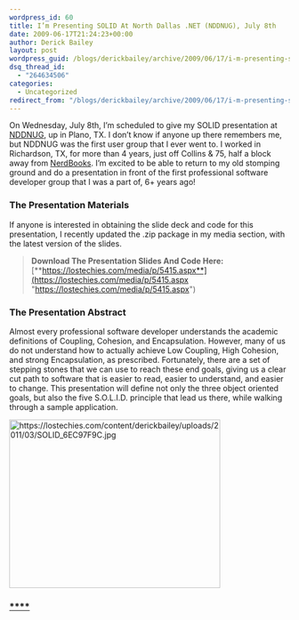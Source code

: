 ```yaml
---
wordpress_id: 60
title: I’m Presenting SOLID At North Dallas .NET (NDDNUG), July 8th
date: 2009-06-17T21:24:23+00:00
author: Derick Bailey
layout: post
wordpress_guid: /blogs/derickbailey/archive/2009/06/17/i-m-presenting-solid-at-north-dallas-net-nddnug-july-8th.aspx
dsq_thread_id:
  - "264634506"
categories:
  - Uncategorized
redirect_from: "/blogs/derickbailey/archive/2009/06/17/i-m-presenting-solid-at-north-dallas-net-nddnug-july-8th.aspx/"
---
```

On Wednesday, July 8th, I’m scheduled to give my SOLID presentation at [NDDNUG](http://northdallas.net/), up in Plano, TX. I don’t know if anyone up there remembers me, but NDDNUG was the first user group that I ever went to. I worked in Richardson, TX, for more than 4 years, just off Collins & 75, half a block away from [NerdBooks](http://www.nerdbooks.com/). I’m excited to be able to return to my old stomping ground and do a presentation in front of the first professional software developer group that I was a part of, 6+ years ago!

### The Presentation Materials

If anyone is interested in obtaining the slide deck and code for this presentation, I recently updated the .zip package in my media section, with the latest version of the slides.

> **Download The Presentation Slides And Code Here:** [**https://lostechies.com/media/p/5415.aspx**](https://lostechies.com/media/p/5415.aspx "https://lostechies.com/media/p/5415.aspx")

### The Presentation Abstract

Almost every professional software developer understands the academic definitions of Coupling, Cohesion, and Encapsulation. However, many of us do not understand how to actually achieve Low Coupling, High Cohesion, and strong Encapsulation, as prescribed. Fortunately, there are a set of stepping stones that we can use to reach these end goals, giving us a clear cut path to software that is easier to read, easier to understand, and easier to change. This presentation will define not only the three object oriented goals, but also the five S.O.L.I.D. principle that lead us there, while walking through a sample application.

[<img style="border-right: 0px;border-top: 0px;border-left: 0px;border-bottom: 0px" height="303" alt="https://lostechies.com/content/derickbailey/uploads/2011/03/SOLID_6EC97F9C.jpg" src="https://lostechies.com/content/derickbailey/uploads/2011/03/SOLID_6EC97F9C.jpg" width="379" border="0" />](https://lostechies.com/content/derickbailey/uploads/2011/03/SOLID_6EC97F9C.jpg)

### 

### [****](https://lostechies.com/media/p/5415.aspx "https://lostechies.com/media/p/5415.aspx")